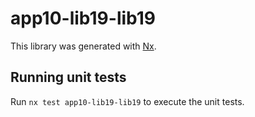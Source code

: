 # app10-lib19-lib19

This library was generated with [Nx](https://nx.dev).

## Running unit tests

Run `nx test app10-lib19-lib19` to execute the unit tests.
